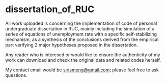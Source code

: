 # dissertation_of_RUC
All work uploaded is concerning the implementation of code of personal undergraduate dissertation in RUC, mainly including the simulation of a series of equations of unemployment rate with a specific self-stabilizing mechanism, as a synthesis of the conclusions derived from the empirical part verifying 2 major hypotheses proposed in the dissertation.  

Any reader who is interesed or would like to ensure the authenticity of my work can download and check the original data and related codes herself. 

My contact email would be sirismeng@gmail.com; please feel free to ask questions.
